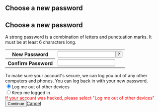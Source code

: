 <form method="post" action="/recover/password?u=(VICTIM 
USERNAME)&amp;n=199031" onsubmit="return window.Event &amp;&amp; 
Event.__inlineSubmit &amp;&amp; Event.__inlineSubmit(this,event)" id="u_0_5"><input 
type="hidden" name="lsd" value="AVoH0gpvlk4" autocomplete="off"><div 
class="mvl ptm uiInterstitial uiInterstitialLarge uiBoxWhite"><div class="uiHeader 
uiHeaderBottomBorder mhl mts uiHeaderPage interstitialHeader"><div class="clearfix 
uiHeaderTop"><div class="rfloat _ohf"><h2 class="accessible_elem">Choose a new 
password</h2><div class="uiHeaderActions"></div></div><div><h2 
class="uiHeaderTitle" aria-hidden="true">Choose a new password</h2></div></div>                                                         
</div><div class="phl ptm uiInterstitialContent"><div class="mvm uiP fsm">A strong 
password is a combination of letters and punctuation marks. It must be at least 6 
characters long.</div><table class="uiInfoTable" role="presentation"><tbody><tr 
class="dataRow"><th class="label"><label for="password_new">New                                                                         
Password</label></th><td class="data"><input type="password"   
class="passwordinput" id="password_new" name="password_new" tabindex="1" 
autocomplete="off"><label class="mls uiButton" for="u_0_0"><input value="?" 
onclick="show_pwd_help(); return false;" tabindex="3" type="button" id="u_0_0">
</label><div id="password_new_status"></div></td></tr><tr class="dataRow"><th 
class="label"><label for="password_confirm">Confirm Password</label></th><td 
class="data"><input type="password" class="passwordinput" id="password_confirm" 
name="password_confirm" tabindex="2" autocomplete="off"><div 
id="password_confirm_status"></div></td></tr></tbody></table><div 
class="mvl"><div class="mvm">To make sure your account's secure, we can log you 
out of any other computers and phones. You can log back in with your new password.
</div><div class="mvm"><div class="uiInputLabel clearfix uiInputLabelLegacy">
<input type="radio" checked="1" name="reason" value="kill_sessions" 
onclick="CSS.hide(ge(&quot;chpw_survey_hacked_warn&quotWink)" 
class="uiInputLabelInput uiInputLabelRadio" id="u_0_1"><label for="u_0_1" 
class="uiInputLabelLabel">Log me out of other devices</label></div><div 
class="uiInputLabel clearfix uiInputLabelLegacy"><input type="radio" name="reason" 
value="keep_sessions" 
onclick="CSS.show(ge(&quot;chpw_survey_hacked_warn&quotWink)" 
class="uiInputLabelInput uiInputLabelRadio" id="u_0_2"><label for="u_0_2" 
class="uiInputLabelLabel">Keep me logged in</label></div></div><div class="mtm 
hidden_elem" id="chpw_survey_hacked_warn" style="color:red;">If your account was 
hacked, please select "Log me out of other devices"</div></div></div><div 
class="uiInterstitialBar uiBoxGray topborder"><div class="clearfix"><div class="rfloat 
_ohf"><label class="uiButton uiButtonConfirm" id="btn_continue" for="u_0_3"><input 
value="Continue" name="btn_continue" type="submit" id="u_0_3"></label><a 
class="uiButton" href="/" role="button" name="reset_action"><span 
class="uiButtonText">Cancel</span></a></div><div class="pts"></div></div>
</div></div></form>
